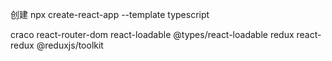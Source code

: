 创建
npx create-react-app --template typescript



craco
react-router-dom
react-loadable
@types/react-loadable
redux
react-redux
@reduxjs/toolkit